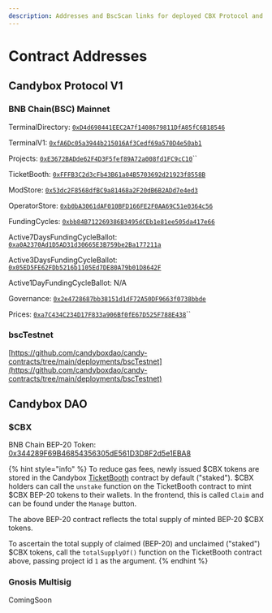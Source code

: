 ```yaml
---
description: Addresses and BscScan links for deployed CBX Protocol and CBX DAO contracts.
---
```


# Contract Addresses

## Candybox Protocol V1

### BNB Chain(BSC) Mainnet

TerminalDirectory: [`0xD4d698441EEC2A7f1408679811DfA85fC6B18546`](https://bscscan.com/address/0xD4d698441EEC2A7f1408679811DfA85fC6B18546)

TerminalV1: [`0xfA6Dc05a3944b215016Af3Cedf69a570D4e50ab1`](https://bscscan.com/address/0xfA6Dc05a3944b215016Af3Cedf69a570D4e50ab1)

Projects: [`0xE3672BADde62F4D3F5fef89A72a008fd1FC9cC10`](https://bscscan.com/address/0xE3672BADde62F4D3F5fef89A72a008fd1FC9cC10)\`\`

TicketBooth: [`0xFFFB3C2d3cFb43B61a04B5703692d21923f8558B`](https://bscscan.com/address/0xFFFB3C2d3cFb43B61a04B5703692d21923f8558B)

ModStore: [`0x53dc2F8568dfBC9a81468a2F20dB6B2ADd7e4ed3`](https://bscscan.com/address/0x53dc2F8568dfBC9a81468a2F20dB6B2ADd7e4ed3)

OperatorStore: [`0xb0bA3061dAF010BFD166FE2F0AA69C51e0364c56`](https://bscscan.com/address/0xb0bA3061dAF010BFD166FE2F0AA69C51e0364c56)

FundingCycles: [`0xbb84B712269386B3495dCEb1e81ee505da417e66`](https://bscscan.com/address/0xbb84B712269386B3495dCEb1e81ee505da417e66)

Active7DaysFundingCycleBallot: [`0xa0A2370Ad1D5AD31d30665E3B759be2Ba177211a`](https://bscscan.com/address/0xa0A2370Ad1D5AD31d30665E3B759be2Ba177211a)

Active3DaysFundingCycleBallot: [`0x05ED5FE62FDb5216b1105Ed7DE80A79b01D8642F`](https://bscscan.com/address/0x05ED5FE62FDb5216b1105Ed7DE80A79b01D8642F)

Active1DayFundingCycleBallot: N/A

Governance: [`0x2e4728687bb38151d1dF72A50DF9663f0738bbde`](https://bscscan.com/address/0x2e4728687bb38151d1dF72A50DF9663f0738bbde)

Prices: [`0xa7C434C234D17F833a906Bf0fE67D525F788E438`](https://bscscan.com/address/0xa7C434C234D17F833a906Bf0fE67D525F788E438)\`\`

### bscTestnet

[https://github.com/candyboxdao/candy-contracts/tree/main/deployments/bscTestnet](https://github.com/candyboxdao/candy-contracts/tree/main/deployments/bscTestnet)


## Candybox DAO

### $CBX

BNB Chain BEP-20 Token: [0x344289F69B46854356305dE561D3D8F2d5e1EBA8](https://bscscan.com/token/0x344289F69B46854356305dE561D3D8F2d5e1EBA8)

{% hint style="info" %}
To reduce gas fees, newly issued $CBX tokens are stored in the Candybox [TicketBooth](../protocol-v1/ticketbooth/) contract by default ("staked"). $CBX holders can call the `unstake` function on the TicketBooth contract to mint $CBX BEP-20 tokens to their wallets. In the frontend, this is called `Claim` and can be found under the `Manage` button.

The above BEP-20 contract reflects the total supply of minted BEP-20 $CBX tokens.

To ascertain the total supply of claimed (BEP-20) and unclaimed ("staked") $CBX tokens, call the `totalSupplyOf()` function on the TicketBooth contract above, passing project id `1` as the argument.
{% endhint %}

### Gnosis Multisig

ComingSoon
